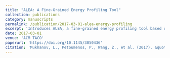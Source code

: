 ```yaml
---
title: "ALEA: A Fine-Grained Energy Profiling Tool"
collection: publications
category: manuscripts
permalink: /publication/2017-03-01-alea-energy-profiling
excerpt: 'Introduces ALEA, a fine-grained energy profiling tool based on probabilistic analysis, enabling detailed association of energy consumption with source code structures.'
date: 2017-03-01
venue: 'ACM TACO'
paperurl: 'https://doi.org/10.1145/3050436'
citation: 'Mukhanov, L., Petoumenos, P., Wang, Z., et al. (2017). &quot;ALEA: A Fine-Grained Energy Profiling Tool.&quot; <i>ACM Transactions on Architecture and Code Optimization (TACO)</i>, 14(1), Article 1. https://doi.org/10.1145/3050436'
---
```

